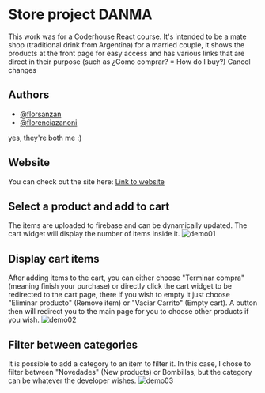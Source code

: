 # Store project DANMA

This work was for a Coderhouse React course. It's intended to be a mate shop (traditional drink from Argentina) for a married couple, it shows the products at the front page for easy access and has various links that are direct in their purpose (such as ¿Como comprar? = How do I buy?) Cancel changes

## Authors

- [@florsanzan](https://www.github.com/florsanzan)
- [@florenciazanoni](https://www.github.com/florenciazanoni)

yes, they're both me :)

## Website

You can check out the site here:
[Link to website](https://proyecto-tienda-sanchez-r1j1.vercel.app/)

## Select a product and add to cart 
The items are uploaded to firebase and can be dynamically updated. The cart widget will display the number of items inside it. 
![demo01](https://media.giphy.com/media/B1L6tGMaHwRV0hhjLv/giphy.gif)

## Display cart items
After adding items to the cart, you can either choose "Terminar compra" (meaning finish your purchase) or directly click the cart widget to be redirected to the cart page, there if you wish to empty it just choose "Eliminar producto" (Remove item) or "Vaciar Carrito" (Empty cart). A button then will redirect you to the main page for you to choose other products if you wish.
![demo02](https://media.giphy.com/media/7lvnqQfUdKvMQ5V43o/giphy.gif)

## Filter between categories
It is possible to add a category to an item to filter it. In this case, I chose to filter between "Novedades" (New products) or Bombillas, but the category can be whatever the developer wishes. 
![demo03](https://media.giphy.com/media/AAfK4ewnEkVb7lwxol/giphy.gif)

